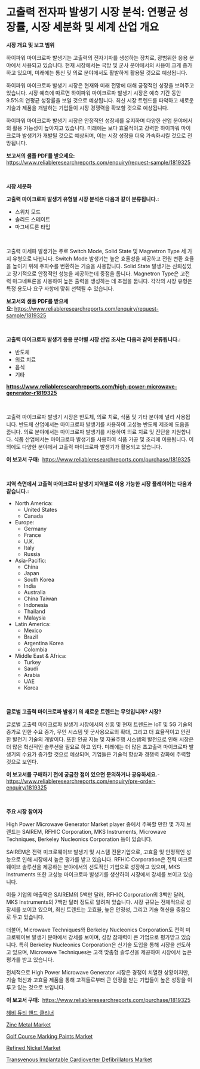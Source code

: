 <p><h1>고출력 전자파 발생기 시장 분석: 연평균 성장률, 시장 세분화 및 세계 산업 개요</h1></p><p><strong>시장 개요 및 보고 범위</strong></p>
<p><p>하이파워 마이크로파 발생기는 고출력의 전자기파를 생성하는 장치로, 광범위한 응용 분야에서 사용되고 있습니다. 현재 시장에서는 국방 및 군사 분야에서의 사용이 크게 증가하고 있으며, 미래에는 통신 및 의료 분야에서도 활발하게 활용될 것으로 예상됩니다. </p><p>하이파워 마이크로파 발생기 시장은 현재와 미래 전망에 대해 긍정적인 성장을 보여주고 있습니다. 시장 예측에 따르면 하이파워 마이크로파 발생기 시장은 예측 기간 동안 9.5%의 연평균 성장률을 보일 것으로 예상됩니다. 최신 시장 트렌드를 파악하고 새로운 기술과 제품을 개발하는 기업들이 시장 경쟁력을 확보할 것으로 예상됩니다.</p><p>하이파워 마이크로파 발생기 시장은 안정적인 성장세를 유지하며 다양한 산업 분야에서의 활용 가능성이 높아지고 있습니다. 미래에는 보다 효율적이고 강력한 하이파워 마이크로파 발생기가 개발될 것으로 예상되며, 이는 시장 성장을 더욱 가속화시킬 것으로 전망됩니다.</p></p>
<p><strong>보고서의 샘플 PDF를 받으세요:</strong> <a href="https://www.reliableresearchreports.com/enquiry/request-sample/1819325">https://www.reliableresearchreports.com/enquiry/request-sample/1819325</a></p>
<p>&nbsp;</p>
<p><strong>시장 세분화</strong></p>
<p><strong>고출력 마이크로파 발생기 유형별 시장 분석은 다음과 같이 분류됩니다.:</strong></p>
<p><ul><li>스위치 모드</li><li>솔리드 스테이트</li><li>마그네트론 타입</li></ul></p>
<p>&nbsp;</p>
<p><p>고출력 미세파 발생기는 주로 Switch Mode, Solid State 및 Magnetron Type 세 가지 유형으로 나뉩니다. Switch Mode 발생기는 높은 효율성을 제공하고 전원 변환 효율을 높이기 위해 주파수를 변환하는 기술을 사용합니다. Solid State 발생기는 신뢰성있고 장기적으로 안정적인 성능을 제공하는데 중점을 둡니다. Magnetron Type은 고전력 마그네트론을 사용하여 높은 출력을 생성하는 데 초점을 둡니다. 각각의 시장 유형은 특정 용도나 요구 사항에 맞춰 선택될 수 있습니다.</p></p>
<p><strong>보고서의 샘플 PDF를 받으세요:</strong>&nbsp;<a href="https://www.reliableresearchreports.com/enquiry/request-sample/1819325">https://www.reliableresearchreports.com/enquiry/request-sample/1819325</a></p>
<p>&nbsp;</p>
<p><strong> 고출력 마이크로파 발생기 응용 분야별 시장 산업 조사는 다음과 같이 분류됩니다.:</strong></p>
<p><ul><li>반도체</li><li>의료 치료</li><li>음식</li><li>기타</li></ul></p>
<p><strong><a href="https://www.reliableresearchreports.com/high-power-microwave-generator-r1819325">https://www.reliableresearchreports.com/high-power-microwave-generator-r1819325</a></strong></p>
<p>&nbsp;</p>
<p><p>고출력 마이크로파 발생기 시장은 반도체, 의료 치료, 식품 및 기타 분야에 널리 사용됩니다. 반도체 산업에서는 마이크로파 발생기를 사용하여 고성능 반도체 제조에 도움을 줍니다. 의료 분야에서는 마이크로파 발생기를 사용하여 의료 치료 및 진단을 지원합니다. 식품 산업에서는 마이크로파 발생기를 사용하여 식품 가공 및 조리에 이용됩니다. 이외에도 다양한 분야에서 고출력 마이크로파 발생기가 활용되고 있습니다.</p></p>
<p><strong>이 보고서 구매:</strong>&nbsp; <a href="https://www.reliableresearchreports.com/purchase/1819325">https://www.reliableresearchreports.com/purchase/1819325</a></p>
<p>&nbsp;</p>
<p><strong>지역 측면에서 고출력 마이크로파 발생기 지역별로 이용 가능한 시장 플레이어는 다음과 같습니다.:</strong></p>
<p><ul>
    <li>
        North America:
        <ul>
            <li>United States</li>
            <li>Canada</li>
        </ul>
    </li>
    <li>
        Europe:
        <ul>
            <li>Germany</li>
            <li>France</li>
            <li>U.K.</li>
            <li>Italy</li>
            <li>Russia</li>
        </ul>
    </li>
    <li>
        Asia-Pacific:
        <ul>
            <li>China</li>
            <li>Japan</li>
            <li>South Korea</li>
            <li>India</li>
            <li>Australia</li>
            <li>China Taiwan</li>
            <li>Indonesia</li>
            <li>Thailand</li>
            <li>Malaysia</li>
        </ul>
    </li>
    <li>
        Latin America:
        <ul>
            <li>Mexico</li>
            <li>Brazil</li>
            <li>Argentina Korea</li>
            <li>Colombia</li>
        </ul>
    </li>
    <li>
        Middle East & Africa:
        <ul>
            <li>Turkey</li>
            <li>Saudi</li>
            <li>Arabia</li>
            <li>UAE</li>
            <li>Korea</li>
        </ul>
    </li>
    </ul></p>
<p>&nbsp;</p>
<p><strong>글로벌 고출력 마이크로파 발생기 의 새로운 트렌드는 무엇입니까? 시장?</strong></p>
<p><p>글로벌 고출력 마이크로파 발생기 시장에서의 신흥 및 현재 트렌드는 IoT 및 5G 기술의 증가로 인한 수요 증가, 무인 시스템 및 군사용으로의 확대, 그리고 더 효율적이고 안전한 발전기 기술의 개발이다. 또한 인공 지능 및 자율주행 시스템의 발전으로 인해 시장은 더 많은 혁신적인 솔루션을 필요로 하고 있다. 미래에는 더 많은 초고출력 마이크로파 발생기의 수요가 증가할 것으로 예상되며, 기업들은 기술적 향상과 경쟁력 강화에 주력할 것으로 보인다.</p></p>
<p><strong>이 보고서를 구매하기 전에 궁금한 점이 있으면 문의하거나 공유하세요.</strong>- <a href="https://www.reliableresearchreports.com/enquiry/pre-order-enquiry/1819325">https://www.reliableresearchreports.com/enquiry/pre-order-enquiry/1819325</a></p>
<p>&nbsp;</p>
<p><strong>주요 시장 참여자</strong></p>
<p><p>High Power Microwave Generator Market player 중에서 주목할 만한 몇 가지 브랜드는 SAIREM, RFHIC Corporation, MKS Instruments, Microwave Techniques, Berkeley Nucleonics Corporation 등이 있습니다.</p><p>SAIREM은 전력 미크로웨이브 발생기 및 시스템 전문기업으로, 고효율 및 안정적인 성능으로 인해 시장에서 높은 평가를 받고 있습니다. RFHIC Corporation은 전력 미크로웨이브 솔루션을 제공하는 분야에서의 선도적인 기업으로 성장하고 있으며, MKS Instruments 또한 고성능 마이크로파 발생기를 생산하여 시장에서 강세를 보이고 있습니다.</p><p>이들 기업의 매출액은 SAIREM의 5백만 달러, RFHIC Corporation의 3백만 달러, MKS Instruments의 7백만 달러 정도로 알려져 있습니다. 시장 규모는 전체적으로 성장세를 보이고 있으며, 최신 트렌드는 고효율, 높은 안정성, 그리고 기술 혁신을 중점으로 두고 있습니다.</p><p>더불어, Microwave Techniques와 Berkeley Nucleonics Corporation도 전력 미크로웨이브 발생기 분야에서 강세를 보이며, 성장 잠재력이 큰 기업으로 평가받고 있습니다. 특히 Berkeley Nucleonics Corporation은 신기술 도입을 통해 시장을 선도하고 있으며, Microwave Techniques는 고객 맞춤형 솔루션을 제공하여 시장에서 높은 평가를 받고 있습니다.</p><p>전체적으로 High Power Microwave Generator 시장은 경쟁이 치열한 상황이지만, 기술 혁신과 고효율 제품을 통해 고객들로부터 큰 인정을 받는 기업들이 높은 성장을 이루고 있는 것으로 보입니다.</p></p>
<p><strong>이 보고서 구매:</strong>&nbsp;&nbsp;<a href="https://www.reliableresearchreports.com/purchase/1819325">https://www.reliableresearchreports.com/purchase/1819325</a></p>
<p><p><a href="https://github.com/KellyLyncyh543964/Market-Research-Report-List-1/blob/main/585736029616.md">헤비 듀티 핸드 클리너</a></p><p><a href="https://issuu.com/reportprime-2/docs/zinc-metal-market-size-2030.pptx">Zinc Metal Market</a></p><p><a href="https://www.linkedin.com/pulse/golf-course-marking-paints-market-trends-analysis-forecasted-scawf?trackingId=AD8bj8XbU9O1XC5415fRng%3D%3D">Golf Course Marking Paints Market</a></p><p><a href="https://issuu.com/reportprime-2/docs/refined-nickel-market-size-2030.pptx">Refined Nickel Market</a></p><p><a href="https://shimmer-gardenia-37a.notion.site/Transvenous-Implantable-Cardioverter-Defibrillators-Market-Analysis-Its-CAGR-Market-Segmentation-a-f6c4d3f496554fe795ecb93b7765644e">Transvenous Implantable Cardioverter Defibrillators Market</a></p></p>
